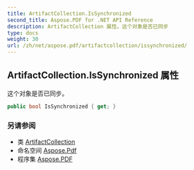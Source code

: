 ```yaml
---
title: ArtifactCollection.IsSynchronized
second_title: Aspose.PDF for .NET API Reference
description: ArtifactCollection 属性。这个对象是否已同步
type: docs
weight: 30
url: /zh/net/aspose.pdf/artifactcollection/issynchronized/
---
```

## ArtifactCollection.IsSynchronized 属性

这个对象是否已同步。

```csharp
public bool IsSynchronized { get; }
```

### 另请参阅

* 类 [ArtifactCollection](../)
* 命名空间 [Aspose.Pdf](../../../aspose.pdf/)
* 程序集 [Aspose.PDF](../../../)